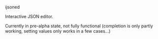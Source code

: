 ijsoned

Interactive JSON editor.

Currently in pre-alpha state, not fully functional (completion is only partly working, setting values only works in a few cases...)
